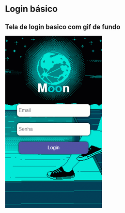 # Login básico
## Tela de login basico com gif de fundo
 
![gif mobile](https://github.com/luizlopes12/Login_basico/blob/main/opa.gif)

